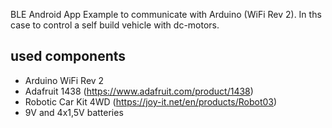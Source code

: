 BLE Android App Example to communicate with Arduino (WiFi Rev 2). In ths case to control a self build vehicle with dc-motors. 

## used components 

- Arduino WiFi Rev 2 
- Adafruit 1438 (https://www.adafruit.com/product/1438) 
- Robotic Car Kit 4WD (https://joy-it.net/en/products/Robot03) 
- 9V and 4x1,5V batteries 

